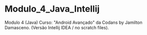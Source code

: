 # Modulo_4_Java_Intellij
Modulo 4  (Java)  Curso: "Android Avançado" da Codans by Jamilton Damasceno. (Versão Intellij IDEA / no scratch files).
